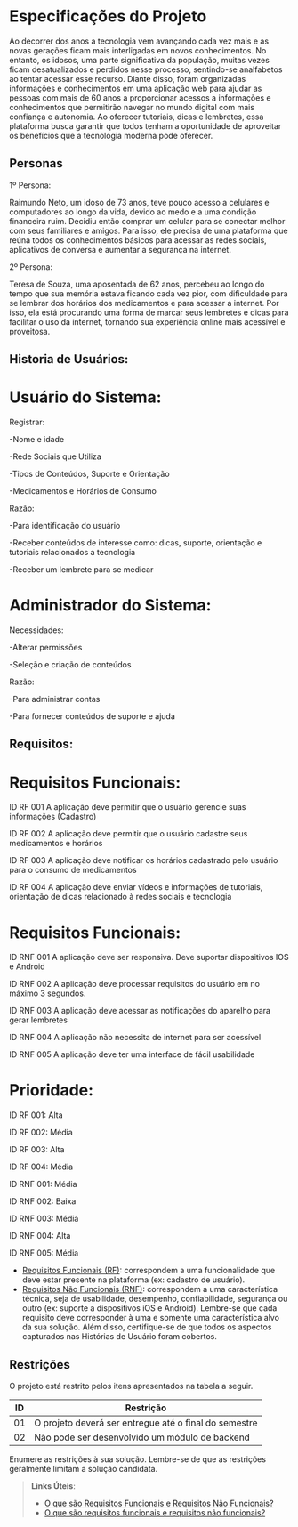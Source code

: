 # Especificações do Projeto

Ao decorrer dos anos a tecnologia vem avançando cada vez mais e as novas gerações ficam mais interligadas em novos conhecimentos. No entanto, os idosos, uma parte significativa da população, muitas vezes ficam desatualizados e perdidos nesse processo, sentindo-se analfabetos ao tentar acessar esse recurso.
Diante disso, foram organizadas informações e conhecimentos em uma aplicação web para ajudar as pessoas com mais de 60 anos a proporcionar acessos a informações e conhecimentos que permitirão navegar no mundo digital com mais confiança e autonomia. Ao oferecer tutoriais, dicas e lembretes, essa plataforma busca garantir que todos tenham a oportunidade de aproveitar os benefícios que a tecnologia moderna pode oferecer.

## Personas

1º Persona: 

Raimundo Neto, um idoso de 73 anos, teve pouco acesso a celulares e computadores ao longo da vida, devido ao medo e a uma condição financeira ruim. Decidiu então comprar um celular para se conectar melhor com seus familiares e amigos. Para isso, ele precisa de uma plataforma que reúna todos os conhecimentos básicos para acessar as redes sociais, aplicativos de conversa e aumentar a segurança na internet.

2º Persona: 

Teresa de Souza, uma aposentada de 62 anos, percebeu ao longo do tempo que sua memória estava ficando cada vez pior, com dificuldade para se lembrar dos horários dos medicamentos e para acessar a internet. Por isso, ela está procurando uma forma de marcar seus lembretes e dicas para facilitar o uso da internet, tornando sua experiência online mais acessível e proveitosa.

## Historia de Usuários:


# Usuário do Sistema:

Registrar:

-Nome e idade

-Rede Sociais que Utiliza

-Tipos de Conteúdos, Suporte e Orientação

-Medicamentos e Horários de Consumo

Razão:

-Para identificação do usuário

-Receber conteúdos de interesse como: dicas, suporte, orientação e tutoriais relacionados a tecnologia

-Receber um lembrete para se medicar



# Administrador do Sistema:

Necessidades:

-Alterar permissões

-Seleção e criação de conteúdos

Razão:

-Para administrar contas

-Para fornecer conteúdos de suporte e ajuda


## Requisitos:

# Requisitos Funcionais:

ID RF 001  A aplicação deve permitir que o usuário gerencie suas informações (Cadastro)

ID RF 002 A aplicação deve permitir que o usuário cadastre seus medicamentos e horários

ID RF 003 A aplicação deve notificar os horários cadastrado pelo usuário para o consumo de medicamentos

ID RF 004 A aplicação deve enviar vídeos e informações de tutoriais, orientação de dicas relacionado à redes sociais e tecnologia


# Requisitos Funcionais:

ID RNF 001 A aplicação deve ser responsiva. Deve suportar dispositivos IOS e Android

ID RNF 002 A aplicação deve processar requisitos do usuário em no máximo 3 segundos.

ID RNF 003 A aplicação deve acessar as notificações do aparelho para gerar lembretes

ID RNF 004 A aplicação não necessita de internet para ser acessível 

ID RNF 005 A aplicação deve ter uma interface de fácil usabilidade


# Prioridade:

ID RF 001: Alta

ID RF 002: Média

ID RF 003: Alta

ID RF 004: Média




ID RNF 001: Média

ID RNF 002: Baixa

ID RNF 003: Média

ID RNF 004: Alta

ID RNF 005: Média



- [Requisitos Funcionais
 (RF)](https://pt.wikipedia.org/wiki/Requisito_funcional):
 correspondem a uma funcionalidade que deve estar presente na
  plataforma (ex: cadastro de usuário).
- [Requisitos Não Funcionais
  (RNF)](https://pt.wikipedia.org/wiki/Requisito_n%C3%A3o_funcional):
  correspondem a uma característica técnica, seja de usabilidade,
  desempenho, confiabilidade, segurança ou outro (ex: suporte a
  dispositivos iOS e Android).
Lembre-se que cada requisito deve corresponder à uma e somente uma
característica alvo da sua solução. Além disso, certifique-se de que
todos os aspectos capturados nas Histórias de Usuário foram cobertos.

## Restrições

O projeto está restrito pelos itens apresentados na tabela a seguir.

|ID| Restrição                                             |
|--|-------------------------------------------------------|
|01| O projeto deverá ser entregue até o final do semestre |
|02| Não pode ser desenvolvido um módulo de backend        |


Enumere as restrições à sua solução. Lembre-se de que as restrições geralmente limitam a solução candidata.

> **Links Úteis**:
> - [O que são Requisitos Funcionais e Requisitos Não Funcionais?](https://codificar.com.br/requisitos-funcionais-nao-funcionais/)
> - [O que são requisitos funcionais e requisitos não funcionais?](https://analisederequisitos.com.br/requisitos-funcionais-e-requisitos-nao-funcionais-o-que-sao/)

